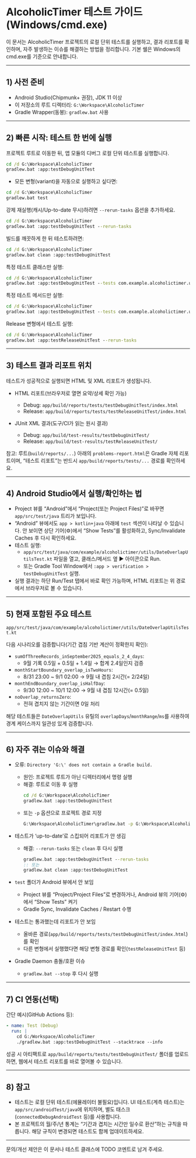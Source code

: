 # AlcoholicTimer 테스트 가이드 (Windows/cmd.exe)

이 문서는 AlcoholicTimer 프로젝트의 로컬 단위 테스트를 실행하고, 결과 리포트를 확인하며, 자주 발생하는 이슈를 해결하는 방법을 정리합니다. 기본 쉘은 Windows의 cmd.exe를 기준으로 안내합니다.

---

## 1) 사전 준비
- Android Studio(Chipmunk+ 권장), JDK 11 이상
- 이 저장소의 루트 디렉터리: `G:\Workspace\AlcoholicTimer`
- Gradle Wrapper(동봉): `gradlew.bat` 사용

---

## 2) 빠른 시작: 테스트 한 번에 실행
프로젝트 루트로 이동한 뒤, 앱 모듈의 디버그 로컬 단위 테스트를 실행합니다.

```bat
cd /d G:\Workspace\AlcoholicTimer
gradlew.bat :app:testDebugUnitTest
```

- 모든 변형(variant)을 자동으로 실행하고 싶다면:
```bat
cd /d G:\Workspace\AlcoholicTimer
gradlew.bat test
```

강제 재실행(캐시/Up-to-date 무시)하려면 `--rerun-tasks` 옵션을 추가하세요.
```bat
cd /d G:\Workspace\AlcoholicTimer
gradlew.bat :app:testDebugUnitTest --rerun-tasks
```

빌드를 깨끗하게 한 뒤 테스트하려면:
```bat
cd /d G:\Workspace\AlcoholicTimer
gradlew.bat clean :app:testDebugUnitTest
```

특정 테스트 클래스만 실행:
```bat
cd /d G:\Workspace\AlcoholicTimer
gradlew.bat :app:testDebugUnitTest --tests com.example.alcoholictimer.utils.DateOverlapUtilsTest
```

특정 테스트 메서드만 실행:
```bat
cd /d G:\Workspace\AlcoholicTimer
gradlew.bat :app:testDebugUnitTest --tests com.example.alcoholictimer.utils.DateOverlapUtilsTest.sumOfThreeRecords_inSeptember2025_equals_2_4_days
```

Release 변형에서 테스트 실행:
```bat
cd /d G:\Workspace\AlcoholicTimer
gradlew.bat :app:testReleaseUnitTest --rerun-tasks
```

---

## 3) 테스트 결과 리포트 위치
테스트가 성공적으로 실행되면 HTML 및 XML 리포트가 생성됩니다.

- HTML 리포트(브라우저로 열면 요약/상세 확인 가능)
  - Debug: `app/build/reports/tests/testDebugUnitTest/index.html`
  - Release: `app/build/reports/tests/testReleaseUnitTest/index.html`

- JUnit XML 결과(도구/CI가 읽는 원시 결과)
  - Debug: `app/build/test-results/testDebugUnitTest/`
  - Release: `app/build/test-results/testReleaseUnitTest/`

참고: 루트(`build/reports/...`) 아래의 `problems-report.html`은 Gradle 자체 리포트이며, “테스트 리포트”는 반드시 `app/build/reports/tests/...` 경로를 확인하세요.

---

## 4) Android Studio에서 실행/확인하는 법
- Project 뷰를 “Android”에서 “Project(또는 Project Files)”로 바꾸면 `app/src/test/java` 트리가 보입니다.
- “Android” 뷰에서도 `app > kotlin+java` 아래에 `test` 섹션이 나타날 수 있습니다. 안 보이면 상단 기어(⚙)에서 “Show Tests”를 활성화하고, Sync/Invalidate Caches 후 다시 확인하세요.
- 테스트 실행:
  - `app/src/test/java/com/example/alcoholictimer/utils/DateOverlapUtilsTest.kt` 파일을 열고, 클래스/메서드 옆 ▶️ 아이콘으로 Run.
  - 또는 Gradle Tool Window에서 `:app > verification > testDebugUnitTest` 실행.
- 실행 결과는 하단 Run/Test 탭에서 바로 확인 가능하며, HTML 리포트는 위 경로에서 브라우저로 볼 수 있습니다.

---

## 5) 현재 포함된 주요 테스트
`app/src/test/java/com/example/alcoholictimer/utils/DateOverlapUtilsTest.kt`

다음 시나리오를 검증합니다(기간 겹침 기반 계산이 정확한지 확인):
- `sumOfThreeRecords_inSeptember2025_equals_2_4_days`:
  - 9월 기록 0.5일 + 0.5일 + 1.4일 → 합계 2.4일인지 검증
- `monthStartBoundary_overlap_isTwoHours`:
  - 8/31 23:00 ~ 9/1 02:00 → 9월 내 겹침 2시간(= 2/24일)
- `monthEndBoundary_overlap_isHalfDay`:
  - 9/30 12:00 ~ 10/1 12:00 → 9월 내 겹침 12시간(= 0.5일)
- `noOverlap_returnsZero`:
  - 전혀 겹치지 않는 기간이면 0일 처리

해당 테스트들은 `DateOverlapUtils` 유틸의 `overlapDays`/`monthRange`/`ms`를 사용하여 경계 케이스까지 일관성 있게 검증합니다.

---

## 6) 자주 겪는 이슈와 해결
- 오류: `Directory 'G:\' does not contain a Gradle build.`
  - 원인: 프로젝트 루트가 아닌 디렉터리에서 명령 실행
  - 해결: 루트로 이동 후 실행
    ```bat
    cd /d G:\Workspace\AlcoholicTimer
    gradlew.bat :app:testDebugUnitTest
    ```
  - 또는 `-p` 옵션으로 프로젝트 경로 지정
    ```bat
    G:\Workspace\AlcoholicTimer\gradlew.bat -p G:\Workspace\AlcoholicTimer :app:testDebugUnitTest
    ```

- 테스트가 ‘up-to-date’로 스킵되어 리포트가 안 생김
  - 해결: `--rerun-tasks` 또는 `clean` 후 다시 실행
    ```bat
    gradlew.bat :app:testDebugUnitTest --rerun-tasks
    :: 또는
    gradlew.bat clean :app:testDebugUnitTest
    ```

- `test` 폴더가 Android 뷰에서 안 보임
  - Project 뷰를 “Project/Project Files”로 변경하거나, Android 뷰의 기어(⚙)에서 “Show Tests” 켜기
  - Gradle Sync, Invalidate Caches / Restart 수행

- 테스트는 통과했는데 리포트가 안 보임
  - 올바른 경로(`app/build/reports/tests/testDebugUnitTest/index.html`)를 확인
  - 다른 변형에서 실행했다면 해당 변형 경로를 확인(`testReleaseUnitTest` 등)

- Gradle Daemon 충돌/호환 이슈
  - `gradlew.bat --stop` 후 다시 실행

---

## 7) CI 연동(선택)
간단 예시(GitHub Actions 등):
```yaml
- name: Test (Debug)
  run: |
    cd G:/Workspace/AlcoholicTimer
    ./gradlew.bat :app:testDebugUnitTest --stacktrace --info
```
성공 시 아티팩트로 `app/build/reports/tests/testDebugUnitTest/` 폴더를 업로드하면, 웹에서 테스트 리포트를 바로 열어볼 수 있습니다.

---

## 8) 참고
- 테스트는 로컬 단위 테스트(에뮬레이터 불필요)입니다. UI 테스트(계측 테스트)는 `app/src/androidTest/java`에 위치하며, 별도 태스크(`connectedDebugAndroidTest` 등)를 사용합니다.
- 본 프로젝트의 월/주/년 통계는 “기간과 겹치는 시간만 일수로 환산”하는 규칙을 따릅니다. 해당 규칙이 변경되면 테스트도 함께 업데이트하세요.

---

문의/개선 제안은 이 문서나 테스트 클래스에 TODO 코멘트로 남겨 주세요.

